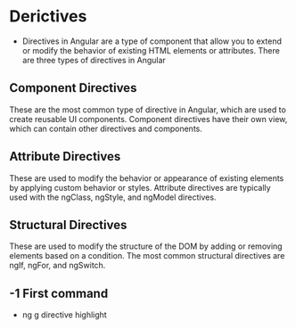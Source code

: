 # Derictives 

- Directives in Angular are a type of component that allow you to extend or modify the behavior of existing   HTML elements or attributes. There are three types of directives in Angular


## Component Directives 

These are the most common type of directive in Angular, which are used to create reusable UI components. Component directives have their own view, which can contain other directives and components.

## Attribute Directives 

These are used to modify the behavior or appearance of existing elements by applying custom behavior or styles. Attribute directives are typically used with the ngClass, ngStyle, and ngModel directives.

## Structural Directives 

These are used to modify the structure of the DOM by adding or removing elements based on a condition. The most common structural directives are ngIf, ngFor, and ngSwitch.


## -1 First command 
    
   - ng g directive highlight